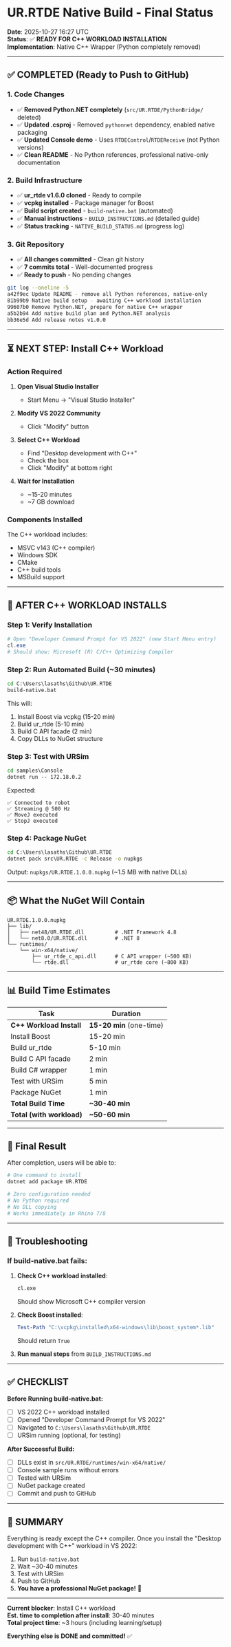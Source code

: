 # UR.RTDE Native Build - Final Status

**Date**: 2025-10-27 16:27 UTC  
**Status**: ✅ **READY FOR C++ WORKLOAD INSTALLATION**  
**Implementation**: Native C++ Wrapper (Python completely removed)

---

## ✅ COMPLETED (Ready to Push to GitHub)

### 1. Code Changes
- ✅ **Removed Python.NET completely** (`src/UR.RTDE/PythonBridge/` deleted)
- ✅ **Updated .csproj** - Removed `pythonnet` dependency, enabled native packaging
- ✅ **Updated Console demo** - Uses `RTDEControl`/`RTDEReceive` (not Python versions)
- ✅ **Clean README** - No Python references, professional native-only documentation

### 2. Build Infrastructure
- ✅ **ur_rtde v1.6.0 cloned** - Ready to compile
- ✅ **vcpkg installed** - Package manager for Boost
- ✅ **Build script created** - `build-native.bat` (automated)
- ✅ **Manual instructions** - `BUILD_INSTRUCTIONS.md` (detailed guide)
- ✅ **Status tracking** - `NATIVE_BUILD_STATUS.md` (progress log)

### 3. Git Repository
- ✅ **All changes committed** - Clean git history
- ✅ **7 commits total** - Well-documented progress
- ✅ **Ready to push** - No pending changes

```bash
git log --oneline -5
a42f9ec Update README - remove all Python references, native-only
81b99b9 Native build setup - awaiting C++ workload installation
99607b0 Remove Python.NET, prepare for native C++ wrapper
a5b2b94 Add native build plan and Python.NET analysis
bb36e5d Add release notes v1.0.0
```

---

## ⏳ NEXT STEP: Install C++ Workload

### Action Required

1. **Open Visual Studio Installer**
   - Start Menu → "Visual Studio Installer"

2. **Modify VS 2022 Community**
   - Click "Modify" button

3. **Select C++ Workload**
   - Find "Desktop development with C++"
   - Check the box
   - Click "Modify" at bottom right

4. **Wait for Installation**
   - ~15-20 minutes
   - ~7 GB download

### Components Installed

The C++ workload includes:
- MSVC v143 (C++ compiler)
- Windows SDK
- CMake
- C++ build tools
- MSBuild support

---

## 🚀 AFTER C++ WORKLOAD INSTALLS

### Step 1: Verify Installation

```powershell
# Open "Developer Command Prompt for VS 2022" (new Start Menu entry)
cl.exe
# Should show: Microsoft (R) C/C++ Optimizing Compiler
```

### Step 2: Run Automated Build (~30 minutes)

```bat
cd C:\Users\lasaths\Github\UR.RTDE
build-native.bat
```

This will:
1. Install Boost via vcpkg (15-20 min)
2. Build ur_rtde (5-10 min)
3. Build C API facade (2 min)
4. Copy DLLs to NuGet structure

### Step 3: Test with URSim

```bat
cd samples\Console
dotnet run -- 172.18.0.2
```

Expected:
```
✅ Connected to robot
✅ Streaming @ 500 Hz
✅ MoveJ executed
✅ StopJ executed
```

### Step 4: Package NuGet

```bat
cd C:\Users\lasaths\Github\UR.RTDE
dotnet pack src\UR.RTDE -c Release -o nupkgs
```

Output: `nupkgs/UR.RTDE.1.0.0.nupkg` (~1.5 MB with native DLLs)

---

## 📦 What the NuGet Will Contain

```
UR.RTDE.1.0.0.nupkg
├── lib/
│   ├── net48/UR.RTDE.dll          # .NET Framework 4.8
│   └── net8.0/UR.RTDE.dll         # .NET 8
└── runtimes/
    └── win-x64/native/
        ├── ur_rtde_c_api.dll      # C API wrapper (~500 KB)
        └── rtde.dll               # ur_rtde core (~800 KB)
```

---

## 📊 Build Time Estimates

| Task | Duration |
|------|----------|
| **C++ Workload Install** | **15-20 min** (one-time) |
| Install Boost | 15-20 min |
| Build ur_rtde | 5-10 min |
| Build C API facade | 2 min |
| Build C# wrapper | 1 min |
| Test with URSim | 5 min |
| Package NuGet | 1 min |
| **Total Build Time** | **~30-40 min** |
| **Total (with workload)** | **~50-60 min** |

---

## 🎯 Final Result

After completion, users will be able to:

```bash
# One command to install
dotnet add package UR.RTDE

# Zero configuration needed
# No Python required
# No DLL copying
# Works immediately in Rhino 7/8
```

---

## 📝 Troubleshooting

### If build-native.bat fails:

1. **Check C++ workload installed**:
   ```bat
   cl.exe
   ```
   Should show Microsoft C++ compiler version

2. **Check Boost installed**:
   ```powershell
   Test-Path "C:\vcpkg\installed\x64-windows\lib\boost_system*.lib"
   ```
   Should return `True`

3. **Run manual steps** from `BUILD_INSTRUCTIONS.md`

---

## ✅ CHECKLIST

**Before Running build-native.bat:**

- [ ] VS 2022 C++ workload installed
- [ ] Opened "Developer Command Prompt for VS 2022"
- [ ] Navigated to `C:\Users\lasaths\Github\UR.RTDE`
- [ ] URSim running (optional, for testing)

**After Successful Build:**

- [ ] DLLs exist in `src/UR.RTDE/runtimes/win-x64/native/`
- [ ] Console sample runs without errors
- [ ] Tested with URSim
- [ ] NuGet package created
- [ ] Commit and push to GitHub

---

## 🎉 SUMMARY

Everything is ready except the C++ compiler. Once you install the "Desktop development with C++" workload in VS 2022:

1. Run `build-native.bat`
2. Wait ~30-40 minutes
3. Test with URSim
4. Push to GitHub
5. **You have a professional NuGet package!** 🚀

---

**Current blocker**: Install C++ workload  
**Est. time to completion after install**: 30-40 minutes  
**Total project time**: ~3 hours (including learning/setup)

**Everything else is DONE and committed!** ✅
